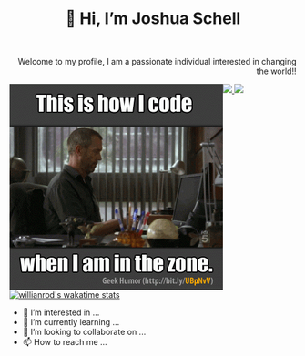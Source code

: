 <h1 align="center">👋 Hi, I’m Joshua Schell</h1>

<br />

<p align="right" height="100px">
  Welcome to my profile, I am a passionate individual interested in changing the world!! 
</p>

<div display="block">
  <img align="left" alt="coding how it's done" src="https://github.com/MobySchell/MobySchell/blob/master/github/giphy.gif" />
</div>

<div align="left">
  <a href="https://github.com/MobySchell">
    <img height="180em" src="https://github-readme-stats.vercel.app/api?username=MobySchell&theme=buefy&show_icons=true" />
    <img height="180em" src="https://github-readme-stats.vercel.app/api/top-langs/?username=MobySchell&theme=buefy&layout=compact" />
  </a>
</div>

[![willianrod's wakatime stats](https://github-readme-stats.vercel.app/api/wakatime?username=mobyschell)](https://github.com/mobyschell/github-readme-stats)

- 👀 I’m interested in ...
- 🌱 I’m currently learning ...
- 💞️ I’m looking to collaborate on ...
- 📫 How to reach me ...

<!---
MobySchell/MobySchell is a ✨ special ✨ repository because its `README.md` (this file) appears on your GitHub profile.
You can click the Preview link to take a look at your changes.
--->
